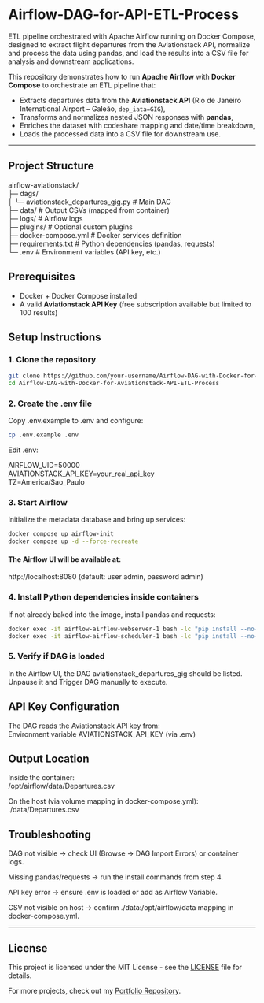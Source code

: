 # Airflow-DAG-for-API-ETL-Process
ETL pipeline orchestrated with Apache Airflow running on Docker Compose, designed to extract flight departures from the Aviationstack API, normalize and process the data using pandas, and load the results into a CSV file for analysis and downstream applications.

This repository demonstrates how to run **Apache Airflow** with **Docker Compose** to orchestrate an ETL pipeline that:
- Extracts departures data from the **Aviationstack API** (Rio de Janeiro International Airport – Galeão, `dep_iata=GIG`),
- Transforms and normalizes nested JSON responses with **pandas**,
- Enriches the dataset with codeshare mapping and date/time breakdown,
- Loads the processed data into a CSV file for downstream use.
  
---  
  
## Project Structure    
  
airflow-aviationstack/  
├─ dags/  
│ └─ aviationstack_departures_gig.py # Main DAG  
├─ data/ # Output CSVs (mapped from container)  
├─ logs/ # Airflow logs  
├─ plugins/ # Optional custom plugins  
├─ docker-compose.yml # Docker services definition  
├─ requirements.txt # Python dependencies (pandas, requests)  
└─ .env # Environment variables (API key, etc.)  
    
  
## Prerequisites  
  
- Docker + Docker Compose installed
- A valid **Aviationstack API Key** (free subscription available but limited to 100 results)
  
  
  
## Setup Instructions  

### 1. Clone the repository  
  
```bash
git clone https://github.com/your-username/Airflow-DAG-with-Docker-for-Aviationstack-API-ETL-Process.git
cd Airflow-DAG-with-Docker-for-Aviationstack-API-ETL-Process
```
  
### 2. Create the .env file 
  
Copy .env.example to .env and configure:  
```bash
cp .env.example .env
```
  
Edit .env: 
  
AIRFLOW_UID=50000  
AVIATIONSTACK_API_KEY=your_real_api_key  
TZ=America/Sao_Paulo  
  
### 3. Start Airflow  
  
Initialize the metadata database and bring up services:
```bash 
docker compose up airflow-init
docker compose up -d --force-recreate
```  
  
#### The Airflow UI will be available at:  
http://localhost:8080 (default: user admin, password admin)  

### 4. Install Python dependencies inside containers  
  
If not already baked into the image, install pandas and requests:    
```bash
docker exec -it airflow-airflow-webserver-1 bash -lc "pip install --no-cache-dir pandas==2.2.2 requests==2.32.3"
docker exec -it airflow-airflow-scheduler-1 bash -lc "pip install --no-cache-dir pandas==2.2.2 requests==2.32.3"
```  

### 5. Verify if DAG is loaded  
  
In the Airflow UI, the DAG aviationstack_departures_gig should be listed.  
Unpause it and Trigger DAG manually to execute.  


## API Key Configuration  

The DAG reads the Aviationstack API key from:  
Environment variable AVIATIONSTACK_API_KEY (via .env)  
    

## Output Location  
  
Inside the container:  
/opt/airflow/data/Departures.csv  
  
On the host (via volume mapping in docker-compose.yml):  
./data/Departures.csv  
  

## Troubleshooting  

DAG not visible → check UI (Browse → DAG Import Errors) or container logs.  
  
Missing pandas/requests → run the install commands from step 4.  
  
API key error → ensure .env is loaded or add as Airflow Variable.  
  
CSV not visible on host → confirm ./data:/opt/airflow/data mapping in docker-compose.yml.  

    
---

## License  
This project is licensed under the MIT License - see the [LICENSE](LICENSE) file for details.  
  
For more projects, check out my [Portfolio Repository](https://github.com/rodolfoplng/Portfolio).














